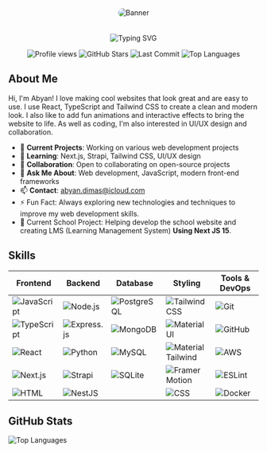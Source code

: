 <div align="center">
  <!-- Main Heading with Emoji -->
  <!-- Banner with rounded corners -->
  <img src="https://images.unsplash.com/photo-1639762681057-408e52192e55?w=1600&h=300&fit=crop" style="border-radius: 20px; margin: 10px 0 20px 0;" alt="Banner"/>
  
  <!-- Animated Typing Text -->
  <p align="center">
    <img src="https://readme-typing-svg.demolab.com?font=Fira+Code&weight=600&size=22&duration=3000&pause=1000&color=7A3CE8&center=true&vCenter=true&width=435&lines=Frontend+Developer;UI%2FUX+Enthusiast;React+%7C+Next.js+%7C+TypeScript;Always+Learning+New+Tech" alt="Typing SVG" />
  </p>

  <!-- Badges Row -->
  <div style="margin-top: 15px;">
    <img src="https://komarev.com/ghpvc/?username=AbyanDimas&color=blueviolet&style=flat-square" alt="Profile views"/>
    <img src="https://img.shields.io/github/stars/AbyanDimas?style=flat-square&color=yellow" alt="GitHub Stars"/>
    <img src="https://img.shields.io/github/last-commit/web-adb/Web-admin-ADBCreative?style=flat-square&color=red" alt="Last Commit"/>
    <img src="https://img.shields.io/github/languages/top/web-adb/Web-admin-ADBCreative?style=flat-square&color=blue" alt="Top Languages"/>
  </div>
</div>

## About Me
Hi, I'm Abyan! I love making cool websites that look great and are easy to use. I use React, TypeScript and Tailwind CSS to create a clean and modern look. I also like to add fun animations and interactive effects to bring the website to life. As well as coding, I'm also interested in UI\/UX design and collaboration.

- 🔭 **Current Projects**: Working on various web development projects
- 🌱 **Learning**: Next.js, Strapi, Tailwind CSS, UI/UX design
- 👯 **Collaboration**: Open to collaborating on open-source projects 
- 💬 **Ask Me About**: Web development, JavaScript, modern front-end frameworks
- 📫 **Contact**: [abyan.dimas@icloud.com](mailto:abyan.dimas@icloud.com)
- ⚡ Fun Fact: Always exploring new technologies and techniques to improve my web development skills.
- 🏫 Current School Project: Helping develop the school website and creating LMS (Learning Management System) **Using Next JS 15**.

## Skills

| Frontend | Backend | Database | Styling | Tools & DevOps |
|---|---|---|---|---|
| ![JavaScript](https://img.shields.io/badge/JavaScript-F7DF1E?style=for-the-badge&logo=javascript&logoColor=black) | ![Node.js](https://img.shields.io/badge/Node.js-339933?style=for-the-badge&logo=nodedotjs&logoColor=white) | ![PostgreSQL](https://img.shields.io/badge/PostgreSQL-4169E1?style=for-the-badge&logo=postgresql&logoColor=white) | ![Tailwind CSS](https://img.shields.io/badge/TailwindCSS-06B6D4?style=for-the-badge&logo=tailwindcss&logoColor=white) | ![Git](https://img.shields.io/badge/Git-F05032?style=for-the-badge&logo=git&logoColor=white) |
| ![TypeScript](https://img.shields.io/badge/TypeScript-007ACC?style=for-the-badge&logo=typescript&logoColor=white) | ![Express.js](https://img.shields.io/badge/Express.js-000000?style=for-the-badge&logo=express&logoColor=white) | ![MongoDB](https://img.shields.io/badge/MongoDB-47A248?style=for-the-badge&logo=mongodb&logoColor=white) | ![Material UI](https://img.shields.io/badge/MUI-007FFF?style=for-the-badge&logo=mui&logoColor=white) | ![GitHub](https://img.shields.io/badge/GitHub-181717?style=for-the-badge&logo=github&logoColor=white) |
| ![React](https://img.shields.io/badge/React-61DAFB?style=for-the-badge&logo=react&logoColor=black) | ![Python](https://img.shields.io/badge/Python-3776AB?style=for-the-badge&logo=python&logoColor=white) | ![MySQL](https://img.shields.io/badge/MySQL-4479A1?style=for-the-badge&logo=mysql&logoColor=white) | ![Material Tailwind](https://img.shields.io/badge/Material_Tailwind-3b82f6?style=for-the-badge&logo=tailwind-css&logoColor=white) | ![AWS](https://img.shields.io/badge/AWS-232F3E?style=for-the-badge&logo=amazonaws&logoColor=white) |
| ![Next.js](https://img.shields.io/badge/Next.js-000000?style=for-the-badge&logo=nextdotjs&logoColor=white) | ![Strapi](https://img.shields.io/badge/Strapi-2F2E8B?style=for-the-badge&logo=strapi&logoColor=white) | ![SQLite](https://img.shields.io/badge/SQLite-003B57?style=for-the-badge&logo=sqlite&logoColor=white) | ![Framer Motion](https://img.shields.io/badge/Framer_Motion-0055FF?style=for-the-badge&logo=framer&logoColor=white) | ![ESLint](https://img.shields.io/badge/ESLint-4B32C3?style=for-the-badge&logo=eslint&logoColor=white) |
| ![HTML](https://img.shields.io/badge/HTML5-E34F26?style=for-the-badge&logo=html5&logoColor=white) | ![NestJS](https://img.shields.io/badge/NestJS-E0234E?style=for-the-badge&logo=nestjs&logoColor=white) | | ![CSS](https://img.shields.io/badge/CSS3-1572B6?style=for-the-badge&logo=css3&logoColor=white) | ![Docker](https://img.shields.io/badge/Docker-2496ED?style=for-the-badge&logo=docker&logoColor=white) |


## GitHub Stats
![Top Languages](https://github-readme-stats.vercel.app/api/top-langs/?username=AbyanDimas&layout=compact&theme=radical)


